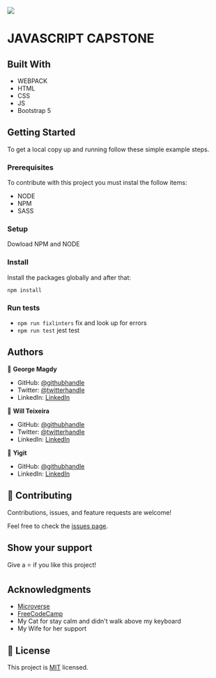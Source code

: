 ![](https://img.shields.io/badge/Microverse-blueviolet)

# JAVASCRIPT CAPSTONE


## Built With

- WEBPACK
- HTML
- CSS
- JS
- Bootstrap 5


## Getting Started

To get a local copy up and running follow these simple example steps.


### Prerequisites

To contribute with this project you must instal the follow items:

- NODE
- NPM
- SASS

### Setup

Dowload NPM and NODE
### Install

Install the packages globally and after that:

`npm install`

### Run tests

- `npm run fixlinters`  fix and look up for errors
- `npm run test` jest test

## Authors

👤 **George Magdy**
 
- GitHub: [@githubhandle](https://github.com/gemmen29)
- Twitter: [@twitterhandle](https://twitter.com/georgtriple1)
- LinkedIn: [LinkedIn](https://www.linkedin.com/in/george-magdy-840/)

👤 **Will Teixeira**

- GitHub: [@githubhandle](https://github.com/iwillteixeira)
- Twitter: [@twitterhandle](https://twitter.com/iwillteixeira)
- LinkedIn: [LinkedIn](https://www.linkedin.com/in/juscelinodev/)

👤 **Yigit**

- GitHub: [@githubhandle](https://github.com/yigitm)
- LinkedIn: [LinkedIn](https://www.linkedin.com/in/yigitmersin/)

## 🤝 Contributing

Contributions, issues, and feature requests are welcome!

Feel free to check the [issues page](../../issues/).

## Show your support

Give a ⭐️ if you like this project!

## Acknowledgments

- [Microverse](https://www.microverse.com)
- [FreeCodeCamp](https://www.freecodecamp.com)
- My Cat for stay calm and didn't walk above my keyboard
- My Wife for her support

## 📝 License

This project is [MIT](./MIT.md) licensed.
